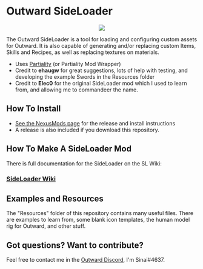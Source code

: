 # Outward SideLoader

<p align="center">
<img align="center" src="https://i.imgur.com/9rxjYNT.png">
</p>

The Outward SideLoader is a tool for loading and configuring custom assets for Outward. It is also capable of generating and/or replacing custom Items, Skills and Recipes, as well as replacing textures on materials.

* Uses [Partiality](https://github.com/PartialityModding/PartialityLauncher/releases) (or Partiality Mod Wrapper)
* Credit to <b>ehaugw</b> for great suggestions, lots of help with testing, and developing the example Swords in the Resources folder
* Credit to <b>Elec0</b> for the original SideLoader mod which I used to learn from, and allowing me to commandeer the name.

## How To Install ##
* [See the NexusMods page](https://www.nexusmods.com/outward/mods/96) for the release and install instructions
* A release is also included if you download this repository.

## How To Make A SideLoader Mod ##

There is full documentation for the SideLoader on the SL Wiki:

### [SideLoader Wiki](https://github.com/sinaioutlander/Outward-Sideloader/wiki)

## Examples and Resources

The "Resources" folder of this repository contains many useful files. There are examples to learn from, some blank icon templates, the human model rig for Outward, and other stuff. 

## Got questions? Want to contribute?

Feel free to contact me in the [Outward Discord](discord.gg/outward), I'm Sinai#4637.
